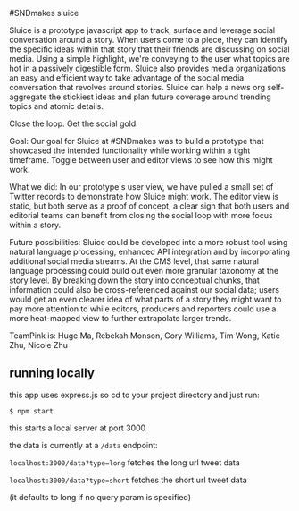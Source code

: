 #SNDmakes sluice

Sluice is a prototype javascript app to track, surface and leverage social conversation around a story. When users come to a piece, they can identify the specific ideas within that story that their friends are discussing on social media. Using a simple highlight, we're conveying to the user what topics are hot in a passively digestible form. Sluice also provides media organizations an easy and efficient way to take advantage of the social media conversation that revolves around stories. Sluice can help a news org self-aggregate the stickiest ideas and plan future coverage around trending topics and atomic details.

Close the loop. Get the social gold.

Goal: Our goal for Sluice at #SNDmakes was to build a prototype that showcased the intended functionality while working within a tight timeframe. Toggle between user and editor views to see how this might work.

What we did: In our prototype's user view, we have pulled a small set of Twitter records to demonstrate how Sluice might work. The editor view is static, but both serve as a proof of concept, a clear sign that both users and editorial teams can benefit from closing the social loop with more focus within a story.

Future possibilities: Sluice could be developed into a more robust tool using natural language processing, enhanced API integration and by incorporating additional social media streams. At the CMS level, that same natural language processing could build out even more granular taxonomy at the story level. By breaking down the story into conceptual chunks, that information could also be cross-referenced against our social data; users would get an even clearer idea of what parts of a story they might want to pay more attention to while editors, producers and reporters could use a more heat-mapped view to further extrapolate larger trends. 

TeamPink is: Huge Ma, Rebekah Monson, Cory Williams, Tim Wong, Katie Zhu, Nicole Zhu

## running locally

this app uses express.js so cd to your project directory and just run:

```
$ npm start
```

this starts a local server at port 3000

the data is currently at a `/data` endpoint:

`localhost:3000/data?type=long` fetches the long url tweet data

`localhost:3000/data?type=short` fetches the short url tweet data

(it defaults to long if no query param is specified)

